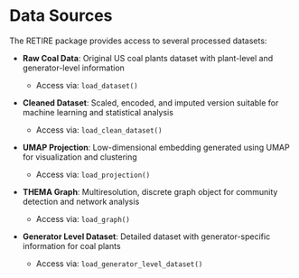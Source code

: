 # Data Sources

The RETIRE package provides access to several processed datasets:

- **Raw Coal Data**: Original US coal plants dataset with plant-level and generator-level information

  - Access via: `load_dataset()`

- **Cleaned Dataset**: Scaled, encoded, and imputed version suitable for machine learning and statistical analysis

  - Access via: `load_clean_dataset()`

- **UMAP Projection**: Low-dimensional embedding generated using UMAP for visualization and clustering

  - Access via: `load_projection()`

- **THEMA Graph**: Multiresolution, discrete graph object for community detection and network analysis

  - Access via: `load_graph()`

- **Generator Level Dataset**: Detailed dataset with generator-specific information for coal plants
  - Access via: `load_generator_level_dataset()`
